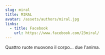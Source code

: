```yaml
---
slug: miral
title: MIRAL
avatar: /assets/authors/miral.jpg
links:
  - title: Facebook
    url: https://www.facebook.com/23miral/
---
```


Quattro ruote muovono il corpo… due l'anima.
